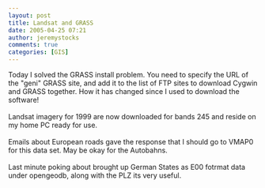 ```yaml
---
layout: post
title: Landsat and GRASS
date: 2005-04-25 07:21
author: jeremystocks
comments: true
categories: [GIS]
---
```

Today I solved the GRASS install problem. You need to specify the URL of the "geni" GRASS site, and add it to the list of FTP sites to download Cygwin and GRASS together. How it has changed since I used to download the software!<br /><br />Landsat imagery for 1999 are now downloaded for bands 245 and reside on my home PC ready for use.<br /><br />Emails about European roads gave the response that I should go to VMAP0 for this data set. May be okay for the Autobahns.<br /><br />Last minute poking about brought up German States as E00 fotrmat data under opengeodb, along with the PLZ its very useful.
